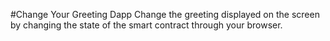 #Change Your Greeting Dapp
Change the greeting displayed on the screen by changing the state of the smart contract through your browser.
